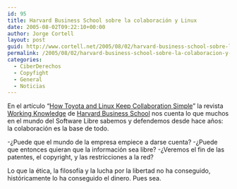 ```yaml
---
id: 95
title: Harvard Business School sobre la colaboración y Linux
date: 2005-08-02T09:22:10+00:00
author: Jorge Cortell
layout: post
guid: http://www.cortell.net/2005/08/02/harvard-business-school-sobre-la-colaboracion-y-linux/
permalink: /2005/08/02/harvard-business-school-sobre-la-colaboracion-y-linux/
categories:
  - CiberDerechos
  - Copyfight
  - General
  - Noticias
---
```

En el artí­culo &#8220;[How Toyota and Linux Keep Collaboration Simple](http://hbswk.hbs.edu/item.jhtml?id=4928&t=technology&iss=y)&#8221; la revista [Working Knowledge](http://hbswk.hbs.edu) de [Harvard Business School](http://www.hbs.edu) nos cuenta lo que muchos en el mundo del Software Libre sabemos y defendemos desde hace años: la colaboración es la base de todo.

-¿Puede que el mundo de la empresa empiece a darse cuenta? -¿Puede que entonces quieran que la información sea libre? -¿Veremos el fin de las patentes, el copyright, y las restricciones a la red?

Lo que la ética, la filosofí­a y la lucha por la libertad no ha conseguido, históricamente lo ha conseguido el dinero. Pues sea.